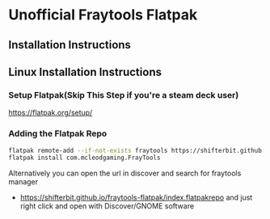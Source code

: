 # Unofficial Fraytools Flatpak

## Installation Instructions

## Linux Installation Instructions
### Setup Flatpak(Skip This Step if you're a steam deck user)
https://flatpak.org/setup/
### Adding the Flatpak Repo
```sh
flatpak remote-add --if-not-exists fraytools https://shifterbit.github.io/fraytools-flatpak/index.flatpakrepo
flatpak install com.mcleodgaming.FrayTools
```
Alternatively you can open the url in discover and search for fraytools manager
- https://shifterbit.github.io/fraytools-flatpak/index.flatpakrepo
and just right click and open with Discover/GNOME software

